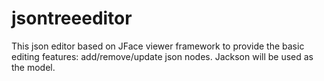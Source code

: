jsontreeeditor
==============

This json editor based on JFace viewer framework to provide the basic editing features: add/remove/update json nodes. Jackson will be used as the model.
